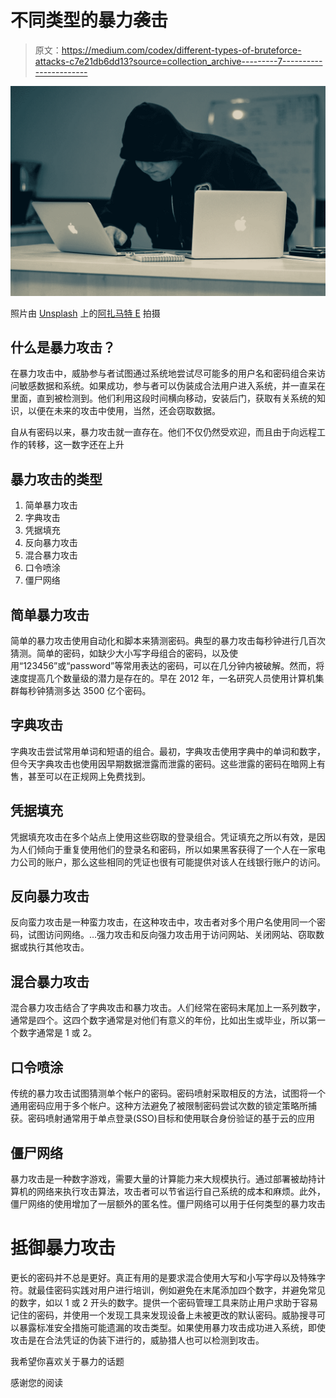 # 不同类型的暴力袭击

> 原文：<https://medium.com/codex/different-types-of-bruteforce-attacks-c7e21db6dd13?source=collection_archive---------7----------------------->

![](img/893c724293411a4dbc55fa12d3f05953.png)

照片由 [Unsplash](https://unsplash.com?utm_source=medium&utm_medium=referral) 上的[阿扎马特 E](https://unsplash.com/@esen_aza?utm_source=medium&utm_medium=referral) 拍摄

## 什么是暴力攻击？

在暴力攻击中，威胁参与者试图通过系统地尝试尽可能多的用户名和密码组合来访问敏感数据和系统。如果成功，参与者可以伪装成合法用户进入系统，并一直呆在里面，直到被检测到。他们利用这段时间横向移动，安装后门，获取有关系统的知识，以便在未来的攻击中使用，当然，还会窃取数据。

自从有密码以来，暴力攻击就一直存在。他们不仅仍然受欢迎，而且由于向远程工作的转移，这一数字还在上升

## 暴力攻击的类型

1.  简单暴力攻击
2.  字典攻击
3.  凭据填充
4.  反向暴力攻击
5.  混合暴力攻击
6.  口令喷涂
7.  僵尸网络

## 简单暴力攻击

简单的暴力攻击使用自动化和脚本来猜测密码。典型的暴力攻击每秒钟进行几百次猜测。简单的密码，如缺少大小写字母组合的密码，以及使用“123456”或“password”等常用表达的密码，可以在几分钟内被破解。然而，将速度提高几个数量级的潜力是存在的。早在 2012 年，一名研究人员使用计算机集群每秒钟猜测多达 3500 亿个密码。

## 字典攻击

字典攻击尝试常用单词和短语的组合。最初，字典攻击使用字典中的单词和数字，但今天字典攻击也使用因早期数据泄露而泄露的密码。这些泄露的密码在暗网上有售，甚至可以在正规网上免费找到。

## 凭据填充

凭据填充攻击在多个站点上使用这些窃取的登录组合。凭证填充之所以有效，是因为人们倾向于重复使用他们的登录名和密码，所以如果黑客获得了一个人在一家电力公司的账户，那么这些相同的凭证也很有可能提供对该人在线银行账户的访问。

## 反向暴力攻击

反向蛮力攻击是一种蛮力攻击，在这种攻击中，攻击者对多个用户名使用同一个密码，试图访问网络。…强力攻击和反向强力攻击用于访问网站、关闭网站、窃取数据或执行其他攻击。

## 混合暴力攻击

混合暴力攻击结合了字典攻击和暴力攻击。人们经常在密码末尾加上一系列数字，通常是四个。这四个数字通常是对他们有意义的年份，比如出生或毕业，所以第一个数字通常是 1 或 2。

## 口令喷涂

传统的暴力攻击试图猜测单个帐户的密码。密码喷射采取相反的方法，试图将一个通用密码应用于多个帐户。这种方法避免了被限制密码尝试次数的锁定策略所捕获。密码喷射通常用于单点登录(SSO)目标和使用联合身份验证的基于云的应用

## 僵尸网络

暴力攻击是一种数字游戏，需要大量的计算能力来大规模执行。通过部署被劫持计算机的网络来执行攻击算法，攻击者可以节省运行自己系统的成本和麻烦。此外，僵尸网络的使用增加了一层额外的匿名性。僵尸网络可以用于任何类型的暴力攻击

# 抵御暴力攻击

更长的密码并不总是更好。真正有用的是要求混合使用大写和小写字母以及特殊字符。就最佳密码实践对用户进行培训，例如避免在末尾添加四个数字，并避免常见的数字，如以 1 或 2 开头的数字。提供一个密码管理工具来防止用户求助于容易记住的密码，并使用一个发现工具来发现设备上未被更改的默认密码。威胁搜寻可以暴露标准安全措施可能遗漏的攻击类型。如果使用暴力攻击成功进入系统，即使攻击是在合法凭证的伪装下进行的，威胁猎人也可以检测到攻击。

我希望你喜欢关于暴力的话题

感谢您的阅读